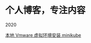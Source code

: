 # 个人博客，专注内容


2020

[本地 Vmware 虚拟环境安装 minikube](https://github.com/frank-cq/blog/blob/master/vmware-install-minikube.md)
